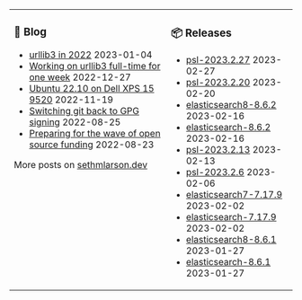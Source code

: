 <table><tr><td valign="top">

### 📰 Blog
<!-- blog starts -->
* [urllib3 in 2022](http://sethmlarson.dev/urllib3-in-2022?date=2023-01-04) 2023-01-04
* [Working on urllib3 full-time for one week](http://sethmlarson.dev/working-on-urllib3-full-time-for-one-week?date=2022-12-27) 2022-12-27
* [Ubuntu 22.10 on Dell XPS 15 9520](http://sethmlarson.dev/ubuntu-22-10-on-dell-xps-15-9520?date=2022-11-19) 2022-11-19
* [Switching git back to GPG signing](http://sethmlarson.dev/switching-git-back-to-gpg-signing?date=2022-08-25) 2022-08-25
* [Preparing for the wave of open source funding](http://sethmlarson.dev/preparing-for-the-wave-of-open-source-funding?date=2022-08-23) 2022-08-23
<!-- blog ends -->
More posts on [sethmlarson.dev](https://sethmlarson.dev)
</td><td valign="top">

### 📦 Releases
<!-- other starts -->
* [psl-2023.2.27](https://pypi.org/project/psl/2023.2.27) 2023-02-27
* [psl-2023.2.20](https://pypi.org/project/psl/2023.2.20) 2023-02-20
* [elasticsearch8-8.6.2](https://pypi.org/project/elasticsearch8/8.6.2) 2023-02-16
* [elasticsearch-8.6.2](https://pypi.org/project/elasticsearch/8.6.2) 2023-02-16
* [psl-2023.2.13](https://pypi.org/project/psl/2023.2.13) 2023-02-13
* [psl-2023.2.6](https://pypi.org/project/psl/2023.2.6) 2023-02-06
* [elasticsearch7-7.17.9](https://pypi.org/project/elasticsearch7/7.17.9) 2023-02-02
* [elasticsearch-7.17.9](https://pypi.org/project/elasticsearch/7.17.9) 2023-02-02
* [elasticsearch8-8.6.1](https://pypi.org/project/elasticsearch8/8.6.1) 2023-01-27
* [elasticsearch-8.6.1](https://pypi.org/project/elasticsearch/8.6.1) 2023-01-27
<!-- other ends -->
</td></tr></table>
